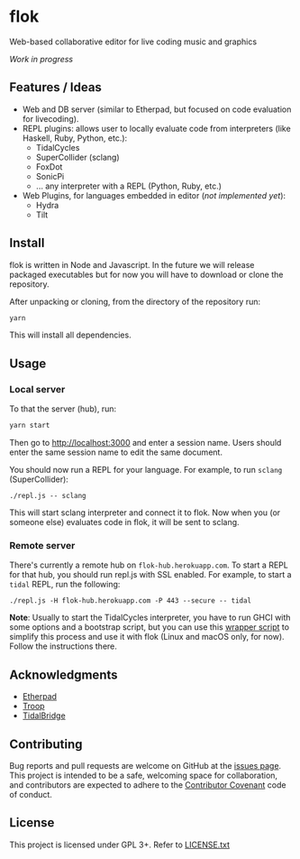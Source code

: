 # flok

Web-based collaborative editor for live coding music and graphics

*Work in progress*


## Features / Ideas

* Web and DB server (similar to Etherpad, but focused on code evaluation for
  livecoding).
* REPL plugins: allows user to locally evaluate code from interpreters (like
  Haskell, Ruby, Python, etc.):
  - TidalCycles
  - SuperCollider (sclang)
  - FoxDot
  - SonicPi
  - ... any interpreter with a REPL (Python, Ruby, etc.)
* Web Plugins, for languages embedded in editor (*not implemented yet*):
  - Hydra
  - Tilt


## Install

flok is written in Node and Javascript. In the future we will release packaged
executables but for now you will have to download or clone the repository.

After unpacking or cloning, from the directory of the repository run:

```sh
yarn
```

This will install all dependencies.


## Usage

### Local server

To that the server (hub), run:

```sh
yarn start
```

Then go to [http://localhost:3000](http://localhost:3000) and enter a session
name.  Users should enter the same session name to edit the same document.

You should now run a REPL for your language. For example, to run `sclang`
(SuperCollider):

```
./repl.js -- sclang
```

This will start sclang interpreter and connect it to flok. Now when you (or
someone else) evaluates code in flok, it will be sent to sclang.

### Remote server

There's currently a remote hub on `flok-hub.herokuapp.com`. To start a REPL for
that hub, you should run repl.js with SSL enabled.  For example, to start a
`tidal` REPL, run the following:

```
./repl.js -H flok-hub.herokuapp.com -P 443 --secure -- tidal
```

**Note**: Usually to start the TidalCycles interpreter, you have to run GHCI with
some options and a bootstrap script, but you can use this [wrapper
script](https://gist.github.com/munshkr/4cf8745a4983f3cd361826978481bd74) to
simplify this process and use it with flok (Linux and macOS only, for now).
Follow the instructions there.


## Acknowledgments

* [Etherpad](https://github.com/ether/etherpad-lite)
* [Troop](https://github.com/Qirky/Troop)
* [TidalBridge](https://gitlab.com/colectivo-de-livecoders/tidal-bridge)


## Contributing

Bug reports and pull requests are welcome on GitHub at the [issues
page](https://github.com/munshkr/flok). This project is intended to be a safe,
welcoming space for collaboration, and contributors are expected to adhere to
the [Contributor Covenant](http://contributor-covenant.org) code of conduct.


## License

This project is licensed under GPL 3+. Refer to [LICENSE.txt](LICENSE.txt)
